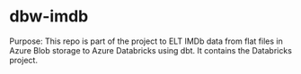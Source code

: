 # dbw-imdb

Purpose: This repo is part of the project to ELT IMDb data from flat files in Azure Blob storage to Azure Databricks using dbt. It contains the Databricks project.
